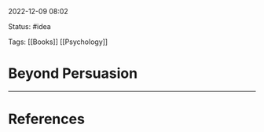 2022-12-09 08:02

Status: #idea

Tags: [[Books]] [[Psychology]] 

# Beyond Persuasion








---

# References

